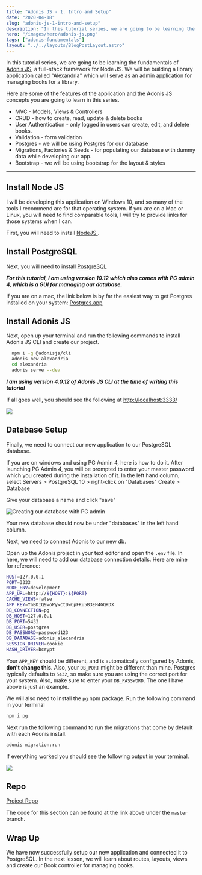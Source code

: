 ```yaml
---
title: "Adonis JS - 1. Intro and Setup"
date: "2020-04-18"
slug: "adonis-js-1-intro-and-setup"
description: "In this tutorial series, we are going to be learning the fundamentals of Adonis JS, a full-stack framework for Node JS."
hero: "/images/hero/adonis-js.png"
tags: ["adonis-fundamentals"]
layout: "../../layouts/BlogPostLayout.astro"
---
```


In this tutorial series, we are going to be learning the fundamentals of [Adonis JS](https://adonisjs.com/), a full-stack framework for Node JS. We will be building a library application called "Alexandria" which will serve as an admin application for managing books for a library.

Here are some of the features of the application and the Adonis JS concepts you are going to learn in this series.

- MVC - Models, Views & Controllers
- CRUD - how to create, read, update & delete books
- User Authentication - only logged in users can create, edit, and delete books.
- Validation - form validation
- Postgres - we will be using Postgres for our database
- Migrations, Factories & Seeds - for populating our database with dummy data while developing our app.
- Bootstrap - we will be using bootstrap for the layout & styles

---

## Install Node JS

I will be developing this application on Windows 10, and so many of the tools I recommend are for that operating system. If you are on a Mac or Linux, you will need to find comparable tools, I will try to provide links for those systems when I can.

First, you will need to install [NodeJS ](https://nodejs.org/en/).

## Install PostgreSQL

Next, you will need to install [PostgreSQL](https://www.enterprisedb.com/downloads/postgres-postgresql-downloads)

_**For this tutorial, I am using version 10.12 which also comes with PG admin 4, which is a GUI for managing our database.**_

If you are on a mac, the link below is by far the easiest way to get Postgres installed on your system: [Postgres.app](http://postgresapp.com)

## Install Adonis JS

Next, open up your terminal and run the following commands to install Adonis JS CLI and create our project.

```bash
  npm i -g @adonisjs/cli
  adonis new alexandria
  cd alexandria
  adonis serve --dev
```

_**I am using version 4.0.12 of Adonis JS CLI at the time of writing this tutorial**_

If all goes well, you should see the following at [http://localhost:3333/](http://localhost:3333/)

![](/images/adonis-tutorial/adonis-works-screen.JPG)

## Database Setup

Finally, we need to connect our new application to our PostgreSQL database.

If you are on windows and using PG Admin 4, here is how to do it. After launching PG Admin 4, you will be prompted to enter your master password which you created during the installation of it. In the left hand column, select Servers > PostgreSQL 10 > right-click on "Databases" Create > Database

Give your database a name and click "save"

![Creating our database with PG admin](/images/adonis-tutorial/creating-the-database-in-pg-admin-4.JPG)

Your new database should now be under "databases" in the left hand column.

Next, we need to connect Adonis to our new db.

Open up the Adonis project in your text editor and open the `.env` file. In here, we will need to add our database connection details. Here are mine for reference:

```bash
HOST=127.0.0.1
PORT=3333
NODE_ENV=development
APP_URL=http://${HOST}:${PORT}
CACHE_VIEWS=false
APP_KEY=YnBDIQ9voPywctDwCpFKu5B3EH4GQKDX
DB_CONNECTION=pg
DB_HOST=127.0.0.1
DB_PORT=5433
DB_USER=postgres
DB_PASSWORD=password123
DB_DATABASE=adonis_alexandria
SESSION_DRIVER=cookie
HASH_DRIVER=bcrypt
```

Your `APP_KEY` should be different, and is automatically configured by Adonis, **don't change this**. Also, your `DB_PORT` might be different than mine. Postgres typically defaults to `5432`, so make sure you are using the correct port for your system. Also, make sure to enter your `DB_PASSWORD`. The one I have above is just an example.

We will also need to install the `pg` npm package. Run the following command in your terminal

```bash
npm i pg
```

Next run the following command to run the migrations that come by default with each Adonis install.

```bash
adonis migration:run
```

If everything worked you should see the following output in your terminal.

![](/images/adonis-tutorial/adonis-migration-run.JPG)

## Repo

[Project Repo](https://github.com/robertguss/howtocode.io-adonis-js-fundamentals)

The code for this section can be found at the link above under the `master` branch.

## Wrap Up

We have now successfully setup our new application and connected it to PostgreSQL. In the next lesson, we will learn about routes, layouts, views and create our Book controller for managing books.

